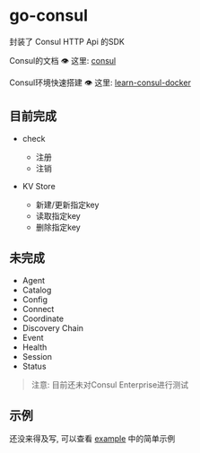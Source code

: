 # go-consul

封装了 Consul HTTP Api 的SDK

Consul的文档 👁 这里: [consul](https://www.consul.io/api-docs)

Consul环境快速搭建 👁 这里: [learn-consul-docker](https://github.com/hashicorp/learn-consul-docker)

## 目前完成

- check
    - 注册
    - 注销

- KV Store
    - 新建/更新指定key
    - 读取指定key
    - 删除指定key

## 未完成

- Agent
- Catalog
- Config
- Connect
- Coordinate
- Discovery Chain
- Event
- Health
- Session
- Status

> 注意: 目前还未对Consul Enterprise进行测试

## 示例
还没来得及写, 可以查看 [example](https://github.com/jianghaibo12138/go-consul/tree/main/examples) 中的简单示例